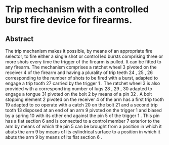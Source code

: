 # Trip mechanism with a controlled burst fire device for firearms.

## Abstract
The trip mechanism makes it possible, by means of an appropriate fire selector, to fire either a single shot or control led bursts comprising three or more shots every time the trigger of the firearm is pulled. It can be fitted to any firearm. The mechanism comprises a ratchet wheel 3 pivoted on the receiver 4 of the firearm and having a plurality of trip teeth 24 , 25 , 26 corresponding to the number of shots to be fired with a burst, adapted to engage a trip tooth 27 carried by the trigger 1 . The ratchet wheel 3 is also provided with a correspond ing number of lugs 28 , 29 , 30 adapted to engage a tongue 31 pivoted on the bolt 2 by means of a pin 32 . A bolt stopping element 2 pivoted on the receiver 4 of the arm has a first trip tooth 19 adapted to co operate with a catch 20 on the bolt 21 and a second trip tooth 13 disposed at an end of an arm 9 pivoted on the trigger 1 and biased by a spring 10 with its other end against the pin 5 of the trigger 1 . This pin has a flat section 6 and is connected to a control member 7 exterior to the arm by means of which the pin 5 can be brought from a position in which it abuts the arm 9 by means of its cylindrical surface to a position in which it abuts the arm 9 by means of its flat section 6 .